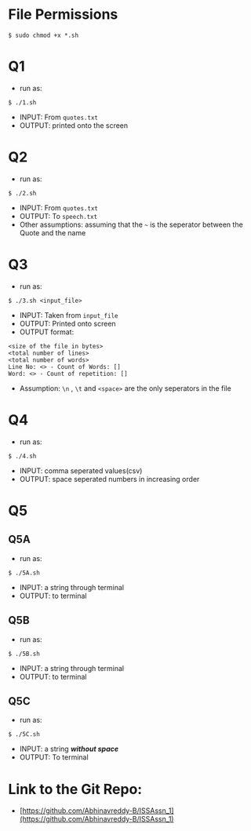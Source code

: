 # File Permissions
```
$ sudo chmod +x *.sh
```

# Q1
* run as:
```
$ ./1.sh
```
* INPUT:  From `quotes.txt`
* OUTPUT: printed onto the screen

# Q2
* run as:
```
$ ./2.sh
```
* INPUT:  From `quotes.txt`
* OUTPUT: To `speech.txt`
* Other assumptions: assuming that the `~` is the seperator between the Quote and the name 

# Q3
* run as:
```
$ ./3.sh <input_file>
```
* INPUT: Taken from `input_file`
* OUTPUT: Printed onto screen
* OUTPUT format:
```
<size of the file in bytes>
<total number of lines>
<total number of words>
Line No: <> - Count of Words: []
Word: <> - Count of repetition: []
```
* Assumption: `\n` , `\t` and `<space>` are the only seperators in the file

# Q4
* run as:
```
$ ./4.sh
```
* INPUT: comma seperated values(csv)
* OUTPUT: space seperated numbers in increasing order

# Q5
## Q5A
* run as:
```
$ ./5A.sh
```
* INPUT: a string through terminal
* OUTPUT: to terminal

## Q5B
* run as:
```
$ ./5B.sh
```
* INPUT: a string through terminal
* OUTPUT: to terminal

## Q5C
* run as:
```
$ ./5C.sh
```
* INPUT: a string _****without space****_
* OUTPUT: To terminal

# Link to the Git Repo:
* [https://github.com/Abhinavreddy-B/ISSAssn_1](https://github.com/Abhinavreddy-B/ISSAssn_1)